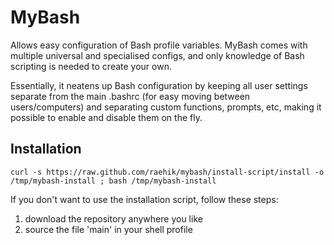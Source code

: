 MyBash
======

Allows easy configuration of Bash profile variables. MyBash comes with multiple universal and specialised configs, and only knowledge of Bash scripting is needed to create your own.

Essentially, it neatens up Bash configuration by keeping all user settings separate from the main .bashrc (for easy moving between users/computers) and separating custom functions, prompts, etc, making it possible to enable and disable them on the fly.

Installation
------------

    curl -s https://raw.github.com/raehik/mybash/install-script/install -o /tmp/mybash-install ; bash /tmp/mybash-install

If you don't want to use the installation script, follow these steps:

1.	download the repository anywhere you like
2.	source the file 'main' in your shell profile
